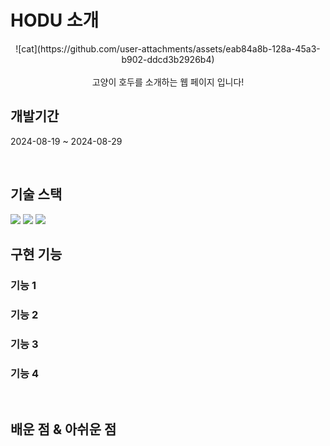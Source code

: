 # HODU 소개 
<div align="center">
![cat](https://github.com/user-attachments/assets/eab84a8b-128a-45a3-b902-ddcd3b2926b4)
  <br>
  <br>
  고양이 호두를 소개하는 웹 페이지 입니다!
</div>


## 개발기간

<p align="justify">
2024-08-19 ~ 2024-08-29
</p>


<br>

## 기술 스택
<img src="https://img.shields.io/badge/html5-E34F26?style=for-the-badge&logo=html5&logoColor=white">
<img src="https://img.shields.io/badge/css-1572B6?style=for-the-badge&logo=css3&logoColor=white">
<img src="https://img.shields.io/badge/javascript-F7DF1E?style=for-the-badge&logo=javascript&logoColor=black">

<br>

## 구현 기능

### 기능 1

### 기능 2

### 기능 3

### 기능 4

<br>

## 배운 점 & 아쉬운 점

<p align="justify">

</p>

<br>


